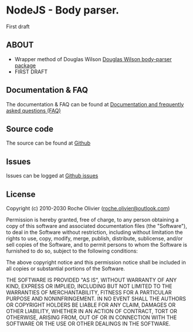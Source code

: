# NodeJS - Body parser.
First draft

## ABOUT
- Wrapper method of Douglas Wilson [Douglas Wilson body-parser package](https://www.npmjs.com/package/body-parser) 
- FIRST DRAFT

## Documentation & FAQ
The documentation & FAQ can be found at [Documentation and frequently asked questions (FAQ)](https://cloudoutloud.net/#/cloud-out-loud-body-parser)  

## Source code
The source can be found at [Github](https://github.com/Roche-Olivier/cloud-out-loud-body-parser)  

## Issues
Issues can be logged at [Github issues](https://github.com/Roche-Olivier/cloud-out-loud-body-parser/issues)  


## License
Copyright (c) 2010-2030 Roche Olivier (roche.olivier@outlook.com)

Permission is hereby granted, free of charge, to any person obtaining a copy of this software and associated documentation files (the "Software"), to deal in the Software without restriction, including without limitation the rights to use, copy, modify, merge, publish, distribute, sublicense, and/or sell copies of the Software, and to permit persons to whom the Software is furnished to do so, subject to the following conditions:

The above copyright notice and this permission notice shall be included in all copies or substantial portions of the Software.

THE SOFTWARE IS PROVIDED "AS IS", WITHOUT WARRANTY OF ANY KIND, EXPRESS OR IMPLIED, INCLUDING BUT NOT LIMITED TO THE WARRANTIES OF MERCHANTABILITY, FITNESS FOR A PARTICULAR PURPOSE AND NONINFRINGEMENT. IN NO EVENT SHALL THE AUTHORS OR COPYRIGHT HOLDERS BE LIABLE FOR ANY CLAIM, DAMAGES OR OTHER LIABILITY, WHETHER IN AN ACTION OF CONTRACT, TORT OR OTHERWISE, ARISING FROM, OUT OF OR IN CONNECTION WITH THE SOFTWARE OR THE USE OR OTHER DEALINGS IN THE SOFTWARE.